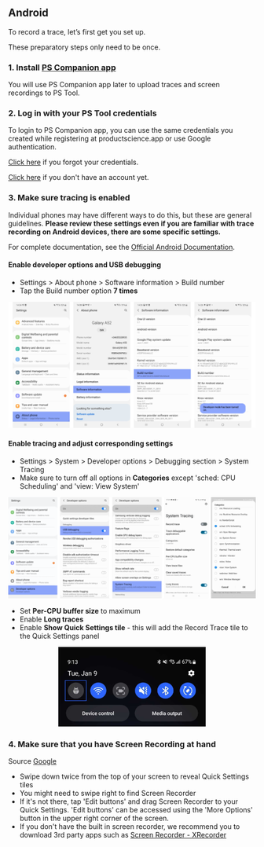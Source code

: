 Android
---------

To record a trace, let’s first get you set up.

These preparatory steps only need to be once.

### 1. Install [PS Companion app](https://play.google.com/store/apps/details?id=com.ps.companion&hl=en_US&gl=US&pli=1) 

You will use PS Companion app later to upload traces and screen recordings to PS Tool.

### 2. Log in with your PS Tool credentials

To login to PS Companion app, you can use the same credentials you created while registering at productscience.app or use Google authentication.

[Click here](https://productscience.app/recovery-token) if you forgot your credentials.

[Click here](https://productscience.app/sign-up-trial) if you don't have an account yet.

### 3. Make sure tracing is enabled
Individual phones may have different ways to do this, but these are general guidelines. **Please review these settings even if you are familiar with trace recording on Android devices, there are some specific settings.**

For complete documentation, see the [Official Android Documentation](https://developer.android.com/studio/debug/dev-options).

#### Enable developer options and USB debugging

- Settings &gt; About phone &gt; Software information &gt; Build number
- Tap the Build number option __7 times__

![enable-developer-settings](../images/dev-options.png)

#### Enable tracing and adjust corresponding settings

- Settings &gt; System &gt; Developer options &gt; Debugging section &gt; System Tracing
- Make sure to turn off all options in __Categories__ except 'sched: CPU Scheduling' and 'view: View System' 

![enable-tracing](../images/enable-tracing.png)

- Set __Per-CPU buffer size__ to maximum
- Enable __Long traces__
- Enable __Show Quick Settings tile__ - this will add the Record Trace tile to the Quick Settings panel

<div style="text-align: center;">
  <img src="../images/quick-settings.png" alt="quick-settings" width="300"/>
</div>


### 4. Make sure that you have Screen Recording at hand

Source [Google](https://support.google.com/android/answer/9075928?hl=en)

- Swipe down twice from the top of your screen to reveal Quick Settings tiles
- You might need to swipe right to find Screen Recorder
- If it's not there, tap 'Edit buttons' and drag Screen Recorder to your Quick Settings. 'Edit buttons' can be accessed using the 'More Options' button in the upper right corner of the screen.
- If you don't have the built in screen recorder, we recommend you to download 3rd party apps such as [Screen Recorder - XRecorder](https://play.google.com/store/apps/details?id=videoeditor.videorecorder.screenrecorder&hl=en_US&gl=US)

